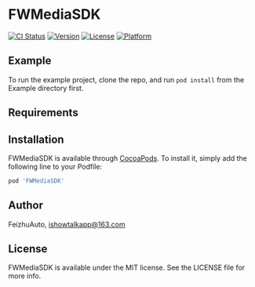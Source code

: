 # FWMediaSDK

[![CI Status](https://img.shields.io/travis/FeizhuAuto/FWMediaSDK.svg?style=flat)](https://travis-ci.org/FeizhuAuto/FWMediaSDK)
[![Version](https://img.shields.io/cocoapods/v/FWMediaSDK.svg?style=flat)](https://cocoapods.org/pods/FWMediaSDK)
[![License](https://img.shields.io/cocoapods/l/FWMediaSDK.svg?style=flat)](https://cocoapods.org/pods/FWMediaSDK)
[![Platform](https://img.shields.io/cocoapods/p/FWMediaSDK.svg?style=flat)](https://cocoapods.org/pods/FWMediaSDK)

## Example

To run the example project, clone the repo, and run `pod install` from the Example directory first.

## Requirements

## Installation

FWMediaSDK is available through [CocoaPods](https://cocoapods.org). To install
it, simply add the following line to your Podfile:

```ruby
pod 'FWMediaSDK'
```

## Author

FeizhuAuto, ishowtalkapp@163.com

## License

FWMediaSDK is available under the MIT license. See the LICENSE file for more info.
